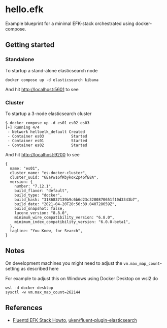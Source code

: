 # hello.efk

Example blueprint for a minimal EFK-stack orchestrated using docker-compose.

## Getting started

### Standalone

To startup a stand-alone elasticsearch node

```shell
docker compose up -d elasticsearch kibana
```

And hit [http://localhost:5601](http://localhost:5601) to see

### Cluster

To startup a 3-node elasticsearch cluster

```shell
$ docker compose up -d es01 es02 es03
[+] Running 4/4
 - Network helloelk_default Created
 - Container es03            Started
 - Container es01            Started
 - Container es02            Started
```

And hit [http://localhost:9200](http://localhost:9200) to see

```json5
{
  name: "es01",
  cluster_name: "es-docker-cluster",
  cluster_uuid: "6EaPw16fRbykoxZp46fE8A",
  version: {
    number: "7.12.1",
    build_flavor: "default",
    build_type: "docker",
    build_hash: "3186837139b9c6b6d23c3200870651f10d3343b7",
    build_date: "2021-04-20T20:56:39.040728659Z",
    build_snapshot: false,
    lucene_version: "8.8.0",
    minimum_wire_compatibility_version: "6.8.0",
    minimum_index_compatibility_version: "6.0.0-beta1",
  },
  tagline: "You Know, for Search",
}
```

## Notes

On development machines you might need to adjust the `vm.max_map_count`-setting as described here [](https://www.elastic.co/guide/en/elasticsearch/reference/current/docker.html)

For example to adjust this on Windows using Docker Desktop on wsl2 do

```shell
wsl -d docker-desktop
sysctl -w vm.max_map_count=262144
```

## References

- [Fluentd EFK Stack Howto](https://docs.fluentd.org/container-deployment/docker-compose), [uken/fluent-plugin-elasticsearch](https://github.com/uken/fluent-plugin-elasticsearch)
